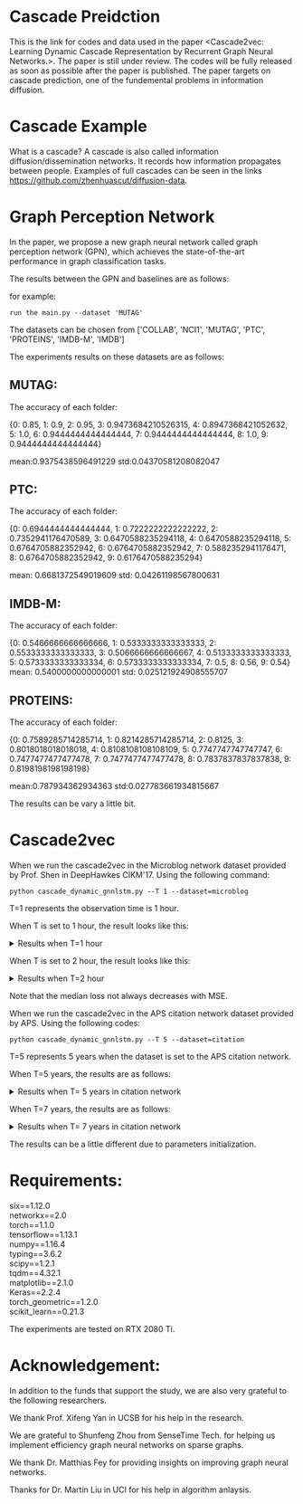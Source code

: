 # Cascade Preidction
This is the link for codes and data used in the paper <Cascade2vec: Learning Dynamic Cascade Representation by Recurrent Graph Neural Networks.>. The paper is still under review. The codes will be fully released as soon as possible after the paper is published. The paper targets on cascade prediction, one of the fundemental problems in information diffusion.



# Cascade Example
What is a cascade?
A cascade is also called information diffusion/dissemination networks. It records how information propagates between people. Examples of full cascades can be seen in the links https://github.com/zhenhuascut/diffusion-data.

# Graph Perception Network

In the paper, we propose a new graph neural network called graph perception network (GPN), which achieves the state-of-the-art performance in graph classification tasks. 

The results between the GPN and baselines are as follows:

for example:
```
run the main.py --dataset 'MUTAG'
```
The datasets can be chosen from ['COLLAB', 'NCI1', 'MUTAG', 'PTC', 'PROTEINS', 'IMDB-M', 'IMDB']

The experiments results on these datasets are as follows:
## MUTAG:
The accuracy of each folder:

{0: 0.85, 1: 0.9, 2: 0.95, 3: 0.9473684210526315, 4: 0.8947368421052632, 5: 1.0, 6: 0.9444444444444444, 7: 0.9444444444444444, 8: 1.0, 9: 0.9444444444444444}

mean:0.9375438596491229
std:0.04370581208082047

## PTC:

The accuracy of each folder:

{0: 0.6944444444444444, 1: 0.7222222222222222, 2: 0.7352941176470589, 3: 0.6470588235294118, 4: 0.6470588235294118, 5: 0.6764705882352942, 6: 0.6764705882352942, 7: 0.5882352941176471, 8: 0.6764705882352942, 9: 0.6176470588235294}

mean: 0.6681372549019609
std: 0.04261198567800631

## IMDB-M:

The accuracy of each folder:

{0: 0.5466666666666666, 1: 0.5333333333333333, 2: 0.5533333333333333, 3: 0.5066666666666667, 4: 0.5133333333333333, 5: 0.5733333333333334, 6: 0.5733333333333334, 7: 0.5, 8: 0.56, 9: 0.54}
mean: 0.5400000000000001
std: 0.025121924908555707

## PROTEINS:

The accuracy of each folder:

{0: 0.7589285714285714, 1: 0.8214285714285714, 2: 0.8125, 3: 0.8018018018018018, 4: 0.8108108108108109, 5: 0.7747747747747747, 6: 0.7477477477477478, 7: 0.7477477477477478, 8: 0.7837837837837838, 9: 0.8198198198198198}

mean:0.787934362934363
std:0.027783661934815667

The results can be vary a little bit.


# Cascade2vec
When we run the cascade2vec in the Microblog network dataset provided by Prof. Shen in DeepHawkes CIKM'17.
Using the following command: 
```
python cascade_dynamic_gnnlstm.py --T 1 --dataset=microblog
```
T=1 represents the observation time is 1 hour.

When T is set to 1 hour, the result looks like this:

<details>
<summary>Results when T=1 hour </summary>
<pre><code>

<div>0&nbsp;</div><div>average train loss 4.8758</div><div>median train loss 1.3386</div><div>r2score train 0.0107</div><div>average test loss 2.8691</div><div>median test loss 0.9733</div><div>r2score test 0.3917</div><div>1&nbsp;</div><div>average train loss 2.9229</div><div>median train loss 0.8689</div><div>r2score train 0.4069</div><div>average test loss 2.4599</div><div>median test loss 0.8198</div><div>r2score test 0.4784</div><div>2&nbsp;</div><div>average train loss 2.6231</div><div>median train loss 0.7962</div><div>r2score train 0.4678</div><div>average test loss 2.2960</div><div>median test loss 0.7010</div><div>r2score test 0.5045</div><div>3&nbsp;</div><div>average train loss 2.3933</div><div>median train loss 0.7215</div><div>r2score train 0.5080</div><div>average test loss 2.1476</div><div>median test loss 0.6715</div><div>r2score test 0.5282</div><div>4&nbsp;</div><div>average train loss 2.2379</div><div>median train loss 0.6713</div><div>r2score train 0.5322</div><div>average test loss 2.0935</div><div>median test loss 0.6796</div><div>r2score test 0.5402</div><div>5&nbsp;</div><div>average train loss 2.1241</div><div>median train loss 0.6101</div><div>r2score train 0.5545</div><div>average test loss 2.0858</div><div>median test loss 0.7025</div><div>r2score test 0.5418</div><div>6&nbsp;</div><div>average train loss 2.0639</div><div>median train loss 0.5935</div><div>r2score train 0.5642</div><div>average test loss 2.0528</div><div>median test loss 0.6494</div><div>r2score test 0.5491</div><div>7&nbsp;</div><div>average train loss 1.9872</div><div>median train loss 0.5380</div><div>r2score train 0.5774</div><div>average test loss 2.0514</div><div>median test loss 0.6606</div><div>r2score test 0.5328</div><div>8&nbsp;</div><div>average train loss 1.9295</div><div>median train loss 0.5655</div><div>r2score train 0.5899</div><div>average test loss 2.0459</div><div>median test loss 0.6322</div><div>r2score test 0.5508</div><div>9&nbsp;</div><div>average train loss 1.8665</div><div>median train loss 0.5614</div><div>r2score train 0.6016</div><div>average test loss 2.0905</div><div>median test loss 0.6440</div><div>r2score test 0.5407</div><div>10&nbsp;</div><div>average train loss 1.8226</div><div>median train loss 0.5436</div><div>r2score train 0.6109</div><div>average test loss 2.0527</div><div>median test loss 0.6685</div><div>r2score test 0.5490</div><div>11&nbsp;</div><div>average train loss 1.7725</div><div>median train loss 0.5369</div><div>r2score train 0.6202</div><div>average test loss 2.0919</div><div>median test loss 0.6718</div><div>r2score test 0.5404</div><div>12&nbsp;</div><div>average train loss 1.7443</div><div>median train loss 0.5170</div><div>r2score train 0.6238</div><div>average test loss 2.0549</div><div>median test loss 0.6213</div><div>r2score test 0.5485</div><div>13&nbsp;</div><div>average train loss 1.6918</div><div>median train loss 0.4971</div><div>r2score train 0.6338</div><div>average test loss 2.1149</div><div>median test loss 0.6520</div><div>r2score test 0.5353</div><div>14&nbsp;</div><div>average train loss 1.6498</div><div>median train loss 0.5133</div><div>r2score train 0.6502</div><div>average test loss 2.0606</div><div>median test loss 0.6487</div><div>r2score test 0.5472</div><div>15&nbsp;</div><div>average train loss 1.6119</div><div>median train loss 0.4789</div><div>r2score train 0.6571</div><div>average test loss 2.0513</div><div>median test loss 0.6791</div><div>r2score test 0.5493</div><div>16&nbsp;</div><div>average train loss 1.5770</div><div>median train loss 0.4720</div><div>r2score train 0.6645</div><div>average test loss 2.0377</div><div>median test loss 0.6126</div><div>r2score test 0.5438</div><div>17&nbsp;</div><div>average train loss 1.5369</div><div>median train loss 0.4179</div><div>r2score train 0.6730</div><div>average test loss 2.0484</div><div>median test loss 0.6330</div><div>r2score test 0.5235</div><div>18&nbsp;</div><div>average train loss 1.4985</div><div>median train loss 0.4149</div><div>r2score train 0.6790</div><div>average test loss 2.0545</div><div>median test loss 0.5850</div><div>r2score test 0.5568</div><div>19&nbsp;</div><div>average train loss 1.4762</div><div>median train loss 0.4145</div><div>r2score train 0.6768</div><div>average test loss 2.0448</div><div>median test loss 0.5788</div><div>r2score test 0.5667</div><div><br /></div><div>......</div><div><br /></div>

</code></pre>
</details>

When T is set to 2 hour, the result looks like this:

<details>
<summary>Results when T=2 hour </summary>
<pre><code>
<div>0</div><div>average train loss 4.6583</div><div>median train loss 1.2830</div><div>r2score train 0.1298</div><div>total test batch: 118.53125&nbsp;</div><div>average test loss 2.4496</div><div>median test loss 0.7771</div><div>r2score test 0.5228</div><div>1</div><div>average train loss 2.3603</div><div>median train loss 0.7230</div><div>r2score train 0.5381</div><div>total test batch: 118.53125&nbsp;</div><div>average test loss 2.3273</div><div>median test loss 0.7151</div><div>r2score test 0.5433</div><div>2</div><div>average train loss 2.2610</div><div>median train loss 0.6689</div><div>r2score train 0.5552</div><div>total test batch: 118.53125&nbsp;</div><div>average test loss 2.2859</div><div>median test loss 0.6834</div><div>r2score test 0.5527</div><div>3</div><div>average train loss 2.2054</div><div>median train loss 0.6440</div><div>r2score train 0.5661</div><div>total test batch: 118.53125&nbsp;</div><div>average test loss 2.2404</div><div>median test loss 0.6598</div><div>r2score test 0.5615</div><div>4</div><div>average train loss 2.1663</div><div>median train loss 0.6297</div><div>r2score train 0.5742</div><div>total test batch: 118.53125&nbsp;</div><div>average test loss 2.1774</div><div>median test loss 0.6207</div><div>r2score test 0.5699</div><div>5</div><div>average train loss 2.1317</div><div>median train loss 0.6138</div><div>r2score train 0.5814</div><div>total test batch: 118.53125&nbsp;</div><div>average test loss 2.1516</div><div>median test loss 0.6173</div><div>r2score test 0.5742</div><div>6</div><div>average train loss 2.1049</div><div>median train loss 0.6027</div><div>r2score train 0.5873</div><div>total test batch: 118.53125&nbsp;</div><div>average test loss 2.1302</div><div>median test loss 0.6084</div><div>r2score test 0.5822</div><div>7</div><div>average train loss 2.0848</div><div>median train loss 0.5953</div><div>r2score train 0.5918</div><div>total test batch: 118.53125&nbsp;</div><div>average test loss 2.1190</div><div>median test loss 0.6123</div><div>r2score test 0.5842</div><div>8</div><div>average train loss 2.0666</div><div>median train loss 0.5868</div><div>r2score train 0.5961</div><div>total test batch: 118.53125&nbsp;</div><div>average test loss 2.0947</div><div>median test loss 0.6060</div><div>r2score test 0.5886</div><div>9</div><div>average train loss 2.0496</div><div>median train loss 0.5814</div><div>r2score train 0.5992</div><div>total test batch: 118.53125&nbsp;</div><div>average test loss 2.1081</div><div>median test loss 0.6098</div><div>r2score test 0.5856</div><div>10</div><div>average train loss 2.0330</div><div>median train loss 0.5803</div><div>r2score train 0.6024</div><div>total test batch: 118.53125&nbsp;</div><div>average test loss 2.0889</div><div>median test loss 0.5950</div><div>r2score test 0.5897</div><div>11</div><div>average train loss 2.0180</div><div>median train loss 0.5717</div><div>r2score train 0.6056</div><div>total test batch: 118.53125&nbsp;</div><div>average test loss 2.0889</div><div>median test loss 0.5929</div><div>r2score test 0.5900</div><div>12</div><div>average train loss 2.0017</div><div>median train loss 0.5692</div><div>r2score train 0.6084</div><div>total test batch: 118.53125&nbsp;</div><div>average test loss 2.0705</div><div>median test loss 0.5922</div><div>r2score test 0.5934</div><div>13</div><div>average train loss 1.9868</div><div>median train loss 0.5647</div><div>r2score train 0.6118</div><div>total test batch: 118.53125&nbsp;</div><div>average test loss 2.0307</div><div>median test loss 0.5823</div><div>r2score test 0.6030</div><div>14</div><div>average train loss 1.9768</div><div>median train loss 0.5627</div><div>r2score train 0.6136</div><div>total test batch: 118.53125&nbsp;</div><div>average test loss 2.0464</div><div>median test loss 0.5795</div><div>r2score test 0.5997</div><div>15</div><div>average train loss 1.9590</div><div>median train loss 0.5601</div><div>r2score train 0.6173</div><div>total test batch: 118.53125&nbsp;</div><div>average test loss 2.0402</div><div>median test loss 0.5708</div><div>r2score test 0.5990</div><div>16</div><div>average train loss 1.9472</div><div>median train loss 0.5577</div><div>r2score train 0.6195</div><div>total test batch: 118.53125&nbsp;</div><div>average test loss 2.0195</div><div>median test loss 0.5724</div><div>r2score test 0.6044</div><div>17</div><div>average train loss 1.9349</div><div>median train loss 0.5517</div><div>r2score train 0.6215</div><div>total test batch: 118.53125&nbsp;</div><div>average test loss 2.0108</div><div>median test loss 0.5603</div><div>r2score test 0.6064</div><div>18</div><div>average train loss 1.9252</div><div>median train loss 0.5526</div><div>r2score train 0.6234</div><div>total test batch: 118.53125&nbsp;</div><div>average test loss 1.9995</div><div>median test loss 0.5625</div><div>r2score test 0.6080</div><div>19</div><div>average train loss 1.9112</div><div>median train loss 0.5489</div><div>r2score train 0.6260</div><div>total test batch: 118.53125&nbsp;</div><div>average test loss 2.0159</div><div>median test loss 0.5619</div><div>r2score test 0.6034</div><div>20</div><div>average train loss 1.8998</div><div>median train loss 0.5466</div><div>r2score train 0.6284</div><div>total test batch: 118.53125&nbsp;</div><div>average test loss 2.0060</div><div>median test loss 0.5544</div><div>r2score test 0.6067</div><div>21</div><div>average train loss 1.8871</div><div>median train loss 0.5437</div><div>r2score train 0.6304</div><div>total test batch: 118.53125&nbsp;</div><div>average test loss 1.9950</div><div>median test loss 0.5546</div><div>r2score test 0.6092</div><div><br /></div><div>......</div><div><br /></div>
</code></pre>
</details>

Note that the median loss not always decreases with MSE.


When we run the cascade2vec in the APS citation network dataset provided by APS.
Using the following codes:
```
python cascade_dynamic_gnnlstm.py --T 5 --dataset=citation
```
T=5 represents 5 years when the dataset is set to the APS citation network.

When T=5 years, the results are as follows:
<details>
<summary>Results when T= 5 years in citation network </summary>
<pre><code>

<div><br /></div><div>0</div><div>average train loss 3.5350</div><div>median train loss 1.3471</div><div>r2score train -0.3395</div><div>average test loss 2.0294</div><div>median train loss 0.8736</div><div>r2score train 0.1777</div><div>1</div><div>average train loss 1.7227</div><div>median train loss 0.7377</div><div>r2score train 0.3078</div><div>average test loss 1.5789</div><div>median train loss 0.6473</div><div>r2score train 0.3602</div><div>2</div><div>average train loss 1.5396</div><div>median train loss 0.6704</div><div>r2score train 0.3813</div><div>total test batch: 68.828125&nbsp;</div><div>average test loss 1.5200</div><div>median train loss 0.6141</div><div>r2score train 0.3841</div><div>3</div><div>average train loss 1.4918</div><div>median train loss 0.6564</div><div>r2score train 0.4005</div><div>average test loss 1.4904</div><div>median train loss 0.6092</div><div>r2score train 0.3961</div><div>4</div><div>average train loss 1.4689</div><div>median train loss 0.6438</div><div>r2score train 0.4097</div><div>average test loss 1.4547</div><div>median train loss 0.5974</div><div>r2score train 0.4106</div><div>5</div><div>average train loss 1.4546</div><div>median train loss 0.6385</div><div>r2score train 0.4155</div><div>average test loss 1.4243</div><div>median train loss 0.5967</div><div>r2score train 0.4229</div><div>6</div><div>average train loss 1.4423</div><div>median train loss 0.6347</div><div>r2score train 0.4206</div><div>average test loss 1.4201</div><div>median train loss 0.5901</div><div>r2score train 0.4245</div><div>7</div><div>average train loss 1.4341</div><div>median train loss 0.6307</div><div>r2score train 0.4239</div><div>average test loss 1.4172</div><div>median train loss 0.5828</div><div>r2score train 0.4257</div><div>8</div><div>average train loss 1.4272</div><div>median train loss 0.6316</div><div>r2score train 0.4267</div><div>average test loss 1.4133</div><div>median train loss 0.5747</div><div>r2score train 0.4273</div><div>9</div><div>average train loss 1.4209</div><div>median train loss 0.6276</div><div>r2score train 0.4292</div><div>average test loss 1.4146</div><div>median train loss 0.5860</div><div>r2score train 0.4268</div><div>10</div><div>average train loss 1.4167</div><div>median train loss 0.6275</div><div>r2score train 0.4309</div><div>average test loss 1.4159</div><div>median train loss 0.5868</div><div>r2score train 0.4263</div><div>11</div><div>average train loss 1.4119</div><div>median train loss 0.6222</div><div>r2score train 0.4327</div><div>average test loss 1.4122</div><div>median train loss 0.5864</div><div>r2score train 0.4278</div><div>12</div><div>average train loss 1.4071</div><div>median train loss 0.6208</div><div>r2score train 0.4346</div><div>average test loss 1.4090</div><div>median train loss 0.5817</div><div>r2score train 0.4291</div><div>13</div><div>average train loss 1.4034</div><div>median train loss 0.6190</div><div>r2score train 0.4361</div><div>average test loss 1.4095</div><div>median train loss 0.5786</div><div>r2score train 0.4289</div><div>14</div><div>average train loss 1.3990</div><div>median train loss 0.6196</div><div>r2score train 0.4378</div><div>average test loss 1.4117</div><div>median train loss 0.5842</div><div>r2score train 0.4280</div><div>15</div><div>average train loss 1.3954</div><div>median train loss 0.6152</div><div>r2score train 0.4393</div><div>average test loss 1.4109</div><div>median train loss 0.5866</div><div>r2score train 0.4283</div><div>16</div><div>average train loss 1.3917</div><div>median train loss 0.6151</div><div>r2score train 0.4408</div><div>average test loss 1.4100</div><div>median train loss 0.5840</div><div>r2score train 0.4287</div><div>17</div><div>average train loss 1.3880</div><div>median train loss 0.6140</div><div>r2score train 0.4422</div><div>average test loss 1.4090</div><div>median train loss 0.5930</div><div>r2score train 0.4291</div><div><br /></div>

</code></pre>
</details>

When T=7 years, the results are as follows:

<details>
<summary>Results when T= 7 years in citation network </summary>
<pre><code>

<p class="p1" style="font-variant-numeric: normal; font-variant-east-asian: normal; font-stretch: normal; line-height: normal; font-family: Courier; -webkit-text-stroke-color: rgb(0, 0, 0); margin: 0px;"><span class="s1" style="font-kerning: none;">0</span></p><p class="p1" style="font-variant-numeric: normal; font-variant-east-asian: normal; font-stretch: normal; line-height: normal; font-family: Courier; -webkit-text-stroke-color: rgb(0, 0, 0); margin: 0px;"><span class="s1" style="font-kerning: none;">average train loss 3.0474</span></p><p class="p1" style="font-variant-numeric: normal; font-variant-east-asian: normal; font-stretch: normal; line-height: normal; font-family: Courier; -webkit-text-stroke-color: rgb(0, 0, 0); margin: 0px;"><span class="s1" style="font-kerning: none;">median train loss 1.2860</span></p><p class="p1" style="font-variant-numeric: normal; font-variant-east-asian: normal; font-stretch: normal; line-height: normal; font-family: Courier; -webkit-text-stroke-color: rgb(0, 0, 0); margin: 0px;"><span class="s1" style="font-kerning: none;">r2score train -0.1125</span></p><p class="p1" style="font-variant-numeric: normal; font-variant-east-asian: normal; font-stretch: normal; line-height: normal; font-family: Courier; -webkit-text-stroke-color: rgb(0, 0, 0); margin: 0px;"><span style="-webkit-text-stroke-width: initial;">average test loss 1.9036</span></p><p class="p1" style="font-variant-numeric: normal; font-variant-east-asian: normal; font-stretch: normal; line-height: normal; font-family: Courier; -webkit-text-stroke-color: rgb(0, 0, 0); margin: 0px;"><span class="s1" style="font-kerning: none;">median train loss 0.9087</span></p><p class="p1" style="font-variant-numeric: normal; font-variant-east-asian: normal; font-stretch: normal; line-height: normal; font-family: Courier; -webkit-text-stroke-color: rgb(0, 0, 0); margin: 0px;"><span class="s1" style="font-kerning: none;">r2score train 0.3027</span></p><p class="p1" style="font-variant-numeric: normal; font-variant-east-asian: normal; font-stretch: normal; line-height: normal; font-family: Courier; -webkit-text-stroke-color: rgb(0, 0, 0); margin: 0px;"><span class="s1" style="font-kerning: none;">1</span></p><p class="p1" style="font-variant-numeric: normal; font-variant-east-asian: normal; font-stretch: normal; line-height: normal; font-family: Courier; -webkit-text-stroke-color: rgb(0, 0, 0); margin: 0px;"><span class="s1" style="font-kerning: none;">average train loss 1.5922</span></p><p class="p1" style="font-variant-numeric: normal; font-variant-east-asian: normal; font-stretch: normal; line-height: normal; font-family: Courier; -webkit-text-stroke-color: rgb(0, 0, 0); margin: 0px;"><span class="s1" style="font-kerning: none;">median train loss 0.7147</span></p><p class="p1" style="font-variant-numeric: normal; font-variant-east-asian: normal; font-stretch: normal; line-height: normal; font-family: Courier; -webkit-text-stroke-color: rgb(0, 0, 0); margin: 0px;"><span class="s1" style="font-kerning: none;">r2score train 0.4187</span></p><p class="p1" style="font-variant-numeric: normal; font-variant-east-asian: normal; font-stretch: normal; line-height: normal; font-family: Courier; -webkit-text-stroke-color: rgb(0, 0, 0); margin: 0px;"><span style="-webkit-text-stroke-width: initial;">average test loss 1.3999</span></p><p class="p1" style="font-variant-numeric: normal; font-variant-east-asian: normal; font-stretch: normal; line-height: normal; font-family: Courier; -webkit-text-stroke-color: rgb(0, 0, 0); margin: 0px;"><span class="s1" style="font-kerning: none;">median train loss 0.6246</span></p><p class="p1" style="font-variant-numeric: normal; font-variant-east-asian: normal; font-stretch: normal; line-height: normal; font-family: Courier; -webkit-text-stroke-color: rgb(0, 0, 0); margin: 0px;"><span class="s1" style="font-kerning: none;">r2score train 0.4872</span></p><p class="p1" style="font-variant-numeric: normal; font-variant-east-asian: normal; font-stretch: normal; line-height: normal; font-family: Courier; -webkit-text-stroke-color: rgb(0, 0, 0); margin: 0px;"><span style="-webkit-text-stroke-width: initial;">2</span></p><p class="p1" style="font-variant-numeric: normal; font-variant-east-asian: normal; font-stretch: normal; line-height: normal; font-family: Courier; -webkit-text-stroke-color: rgb(0, 0, 0); margin: 0px;"><span class="s1" style="font-kerning: none;">average train loss 1.4265</span></p><p class="p1" style="font-variant-numeric: normal; font-variant-east-asian: normal; font-stretch: normal; line-height: normal; font-family: Courier; -webkit-text-stroke-color: rgb(0, 0, 0); margin: 0px;"><span class="s1" style="font-kerning: none;">median train loss 0.6547</span></p><p class="p1" style="font-variant-numeric: normal; font-variant-east-asian: normal; font-stretch: normal; line-height: normal; font-family: Courier; -webkit-text-stroke-color: rgb(0, 0, 0); margin: 0px;"><span class="s1" style="font-kerning: none;">r2score train 0.4792</span></p><p class="p1" style="font-variant-numeric: normal; font-variant-east-asian: normal; font-stretch: normal; line-height: normal; font-family: Courier; -webkit-text-stroke-color: rgb(0, 0, 0); margin: 0px;"><span style="-webkit-text-stroke-width: initial;">average test loss 1.3661</span></p><p class="p1" style="font-variant-numeric: normal; font-variant-east-asian: normal; font-stretch: normal; line-height: normal; font-family: Courier; -webkit-text-stroke-color: rgb(0, 0, 0); margin: 0px;"><span class="s1" style="font-kerning: none;">median train loss 0.5977</span></p><p class="p1" style="font-variant-numeric: normal; font-variant-east-asian: normal; font-stretch: normal; line-height: normal; font-family: Courier; -webkit-text-stroke-color: rgb(0, 0, 0); margin: 0px;"><span class="s1" style="font-kerning: none;">r2score train 0.4996</span></p><p class="p1" style="font-variant-numeric: normal; font-variant-east-asian: normal; font-stretch: normal; line-height: normal; font-family: Courier; -webkit-text-stroke-color: rgb(0, 0, 0); margin: 0px;"><span style="-webkit-text-stroke-width: initial;">3</span></p><p class="p1" style="font-variant-numeric: normal; font-variant-east-asian: normal; font-stretch: normal; line-height: normal; font-family: Courier; -webkit-text-stroke-color: rgb(0, 0, 0); margin: 0px;"><span class="s1" style="font-kerning: none;">average train loss 1.3900</span></p><p class="p1" style="font-variant-numeric: normal; font-variant-east-asian: normal; font-stretch: normal; line-height: normal; font-family: Courier; -webkit-text-stroke-color: rgb(0, 0, 0); margin: 0px;"><span class="s1" style="font-kerning: none;">median train loss 0.6438</span></p><p class="p1" style="font-variant-numeric: normal; font-variant-east-asian: normal; font-stretch: normal; line-height: normal; font-family: Courier; -webkit-text-stroke-color: rgb(0, 0, 0); margin: 0px;"><span class="s1" style="font-kerning: none;">r2score train 0.4925</span></p><p class="p1" style="font-variant-numeric: normal; font-variant-east-asian: normal; font-stretch: normal; line-height: normal; font-family: Courier; -webkit-text-stroke-color: rgb(0, 0, 0); margin: 0px;"><span style="-webkit-text-stroke-width: initial;">average test loss 1.3553</span></p><p class="p1" style="font-variant-numeric: normal; font-variant-east-asian: normal; font-stretch: normal; line-height: normal; font-family: Courier; -webkit-text-stroke-color: rgb(0, 0, 0); margin: 0px;"><span class="s1" style="font-kerning: none;">median train loss 0.5938</span></p><p class="p1" style="font-variant-numeric: normal; font-variant-east-asian: normal; font-stretch: normal; line-height: normal; font-family: Courier; -webkit-text-stroke-color: rgb(0, 0, 0); margin: 0px;"><span class="s1" style="font-kerning: none;">r2score train 0.5035</span></p><p class="p1" style="font-variant-numeric: normal; font-variant-east-asian: normal; font-stretch: normal; line-height: normal; font-family: Courier; -webkit-text-stroke-color: rgb(0, 0, 0); margin: 0px;"><span style="-webkit-text-stroke-width: initial;">4</span></p><p class="p1" style="font-variant-numeric: normal; font-variant-east-asian: normal; font-stretch: normal; line-height: normal; font-family: Courier; -webkit-text-stroke-color: rgb(0, 0, 0); margin: 0px;"><span class="s1" style="font-kerning: none;">average train loss 1.3723</span></p><p class="p1" style="font-variant-numeric: normal; font-variant-east-asian: normal; font-stretch: normal; line-height: normal; font-family: Courier; -webkit-text-stroke-color: rgb(0, 0, 0); margin: 0px;"><span class="s1" style="font-kerning: none;">median train loss 0.6313</span></p><p class="p1" style="font-variant-numeric: normal; font-variant-east-asian: normal; font-stretch: normal; line-height: normal; font-family: Courier; -webkit-text-stroke-color: rgb(0, 0, 0); margin: 0px;"><span class="s1" style="font-kerning: none;">r2score train 0.4989</span></p><p class="p1" style="font-variant-numeric: normal; font-variant-east-asian: normal; font-stretch: normal; line-height: normal; font-family: Courier; -webkit-text-stroke-color: rgb(0, 0, 0); margin: 0px;"><span style="-webkit-text-stroke-width: initial;">average test loss 1.3604</span></p><p class="p1" style="font-variant-numeric: normal; font-variant-east-asian: normal; font-stretch: normal; line-height: normal; font-family: Courier; -webkit-text-stroke-color: rgb(0, 0, 0); margin: 0px;"><span class="s1" style="font-kerning: none;">median train loss 0.5840</span></p><p class="p1" style="font-variant-numeric: normal; font-variant-east-asian: normal; font-stretch: normal; line-height: normal; font-family: Courier; -webkit-text-stroke-color: rgb(0, 0, 0); margin: 0px;"><span class="s1" style="font-kerning: none;">r2score train 0.5016</span></p><p class="p1" style="font-variant-numeric: normal; font-variant-east-asian: normal; font-stretch: normal; line-height: normal; font-family: Courier; -webkit-text-stroke-color: rgb(0, 0, 0); margin: 0px;"><span style="-webkit-text-stroke-width: initial;">5</span></p><p class="p1" style="font-variant-numeric: normal; font-variant-east-asian: normal; font-stretch: normal; line-height: normal; font-family: Courier; -webkit-text-stroke-color: rgb(0, 0, 0); margin: 0px;"><span class="s1" style="font-kerning: none;">average train loss 1.3591</span></p><p class="p1" style="font-variant-numeric: normal; font-variant-east-asian: normal; font-stretch: normal; line-height: normal; font-family: Courier; -webkit-text-stroke-color: rgb(0, 0, 0); margin: 0px;"><span class="s1" style="font-kerning: none;">median train loss 0.6203</span></p><p class="p1" style="font-variant-numeric: normal; font-variant-east-asian: normal; font-stretch: normal; line-height: normal; font-family: Courier; -webkit-text-stroke-color: rgb(0, 0, 0); margin: 0px;"><span class="s1" style="font-kerning: none;">r2score train 0.5037</span></p><p class="p1" style="font-variant-numeric: normal; font-variant-east-asian: normal; font-stretch: normal; line-height: normal; font-family: Courier; -webkit-text-stroke-color: rgb(0, 0, 0); margin: 0px;"><span style="-webkit-text-stroke-width: initial;">average test loss 1.3478</span></p><p class="p1" style="font-variant-numeric: normal; font-variant-east-asian: normal; font-stretch: normal; line-height: normal; font-family: Courier; -webkit-text-stroke-color: rgb(0, 0, 0); margin: 0px;"><span class="s1" style="font-kerning: none;">median train loss 0.5681</span></p><p class="p1" style="font-variant-numeric: normal; font-variant-east-asian: normal; font-stretch: normal; line-height: normal; font-family: Courier; -webkit-text-stroke-color: rgb(0, 0, 0); margin: 0px;"><span class="s1" style="font-kerning: none;">r2score train 0.5063</span></p><p class="p1" style="font-variant-numeric: normal; font-variant-east-asian: normal; font-stretch: normal; line-height: normal; font-family: Courier; -webkit-text-stroke-color: rgb(0, 0, 0); margin: 0px;"><span style="-webkit-text-stroke-width: initial;">6</span></p><p class="p1" style="font-variant-numeric: normal; font-variant-east-asian: normal; font-stretch: normal; line-height: normal; font-family: Courier; -webkit-text-stroke-color: rgb(0, 0, 0); margin: 0px;"><span class="s1" style="font-kerning: none;">average train loss 1.3465</span></p><p class="p1" style="font-variant-numeric: normal; font-variant-east-asian: normal; font-stretch: normal; line-height: normal; font-family: Courier; -webkit-text-stroke-color: rgb(0, 0, 0); margin: 0px;"><span class="s1" style="font-kerning: none;">median train loss 0.6169</span></p><p class="p1" style="font-variant-numeric: normal; font-variant-east-asian: normal; font-stretch: normal; line-height: normal; font-family: Courier; -webkit-text-stroke-color: rgb(0, 0, 0); margin: 0px;"><span class="s1" style="font-kerning: none;">r2score train 0.5083</span></p><p class="p1" style="font-variant-numeric: normal; font-variant-east-asian: normal; font-stretch: normal; line-height: normal; font-family: Courier; -webkit-text-stroke-color: rgb(0, 0, 0); margin: 0px;"><span style="-webkit-text-stroke-width: initial;">average test loss 1.3488</span></p><p class="p1" style="font-variant-numeric: normal; font-variant-east-asian: normal; font-stretch: normal; line-height: normal; font-family: Courier; -webkit-text-stroke-color: rgb(0, 0, 0); margin: 0px;"><span class="s1" style="font-kerning: none;">median train loss 0.5688</span></p><p class="p1" style="font-variant-numeric: normal; font-variant-east-asian: normal; font-stretch: normal; line-height: normal; font-family: Courier; -webkit-text-stroke-color: rgb(0, 0, 0); margin: 0px;"><span class="s1" style="font-kerning: none;">r2score train 0.5059</span></p><p class="p1" style="font-variant-numeric: normal; font-variant-east-asian: normal; font-stretch: normal; line-height: normal; font-family: Courier; -webkit-text-stroke-color: rgb(0, 0, 0); margin: 0px;"><span style="-webkit-text-stroke-width: initial;">7</span></p><p class="p1" style="font-variant-numeric: normal; font-variant-east-asian: normal; font-stretch: normal; line-height: normal; font-family: Courier; -webkit-text-stroke-color: rgb(0, 0, 0); margin: 0px;"><span class="s1" style="font-kerning: none;">average train loss 1.3344</span></p><p class="p1" style="font-variant-numeric: normal; font-variant-east-asian: normal; font-stretch: normal; line-height: normal; font-family: Courier; -webkit-text-stroke-color: rgb(0, 0, 0); margin: 0px;"><span class="s1" style="font-kerning: none;">median train loss 0.6067</span></p><p class="p1" style="font-variant-numeric: normal; font-variant-east-asian: normal; font-stretch: normal; line-height: normal; font-family: Courier; -webkit-text-stroke-color: rgb(0, 0, 0); margin: 0px;"><span class="s1" style="font-kerning: none;">r2score train 0.5126</span></p><p class="p1" style="font-variant-numeric: normal; font-variant-east-asian: normal; font-stretch: normal; line-height: normal; font-family: Courier; -webkit-text-stroke-color: rgb(0, 0, 0); margin: 0px;"><span style="-webkit-text-stroke-width: initial;">average test loss 1.3600</span></p><p class="p1" style="font-variant-numeric: normal; font-variant-east-asian: normal; font-stretch: normal; line-height: normal; font-family: Courier; -webkit-text-stroke-color: rgb(0, 0, 0); margin: 0px;"><span class="s1" style="font-kerning: none;">median train loss 0.5842</span></p><p class="p1" style="font-variant-numeric: normal; font-variant-east-asian: normal; font-stretch: normal; line-height: normal; font-family: Courier; -webkit-text-stroke-color: rgb(0, 0, 0); margin: 0px;"><span class="s1" style="font-kerning: none;">r2score train 0.5018</span></p><p class="p1" style="font-variant-numeric: normal; font-variant-east-asian: normal; font-stretch: normal; line-height: normal; font-family: Courier; -webkit-text-stroke-color: rgb(0, 0, 0); margin: 0px;"><span style="-webkit-text-stroke-width: initial;">8</span></p><p class="p1" style="font-variant-numeric: normal; font-variant-east-asian: normal; font-stretch: normal; line-height: normal; font-family: Courier; -webkit-text-stroke-color: rgb(0, 0, 0); margin: 0px;"><span class="s1" style="font-kerning: none;">average train loss 1.3363</span></p><p class="p1" style="font-variant-numeric: normal; font-variant-east-asian: normal; font-stretch: normal; line-height: normal; font-family: Courier; -webkit-text-stroke-color: rgb(0, 0, 0); margin: 0px;"><span class="s1" style="font-kerning: none;">median train loss 0.6038</span></p><p class="p1" style="font-variant-numeric: normal; font-variant-east-asian: normal; font-stretch: normal; line-height: normal; font-family: Courier; -webkit-text-stroke-color: rgb(0, 0, 0); margin: 0px;"><span class="s1" style="font-kerning: none;">r2score train 0.5119</span></p><p class="p1" style="font-variant-numeric: normal; font-variant-east-asian: normal; font-stretch: normal; line-height: normal; font-family: Courier; -webkit-text-stroke-color: rgb(0, 0, 0); margin: 0px;"><span style="-webkit-text-stroke-width: initial;">average test loss 1.3407</span></p><p class="p1" style="font-variant-numeric: normal; font-variant-east-asian: normal; font-stretch: normal; line-height: normal; font-family: Courier; -webkit-text-stroke-color: rgb(0, 0, 0); margin: 0px;"><span class="s1" style="font-kerning: none;">median train loss 0.5629</span></p><p class="p1" style="font-variant-numeric: normal; font-variant-east-asian: normal; font-stretch: normal; line-height: normal; font-family: Courier; -webkit-text-stroke-color: rgb(0, 0, 0); margin: 0px;"><span class="s1" style="font-kerning: none;">r2score train 0.5089</span></p><p class="p1" style="font-variant-numeric: normal; font-variant-east-asian: normal; font-stretch: normal; line-height: normal; font-family: Courier; -webkit-text-stroke-color: rgb(0, 0, 0); margin: 0px;"><span style="-webkit-text-stroke-width: initial;">9</span></p><p class="p1" style="font-variant-numeric: normal; font-variant-east-asian: normal; font-stretch: normal; line-height: normal; font-family: Courier; -webkit-text-stroke-color: rgb(0, 0, 0); margin: 0px;"><span class="s1" style="font-kerning: none;">average train loss 1.3221</span></p><p class="p1" style="font-variant-numeric: normal; font-variant-east-asian: normal; font-stretch: normal; line-height: normal; font-family: Courier; -webkit-text-stroke-color: rgb(0, 0, 0); margin: 0px;"><span class="s1" style="font-kerning: none;">median train loss 0.5985</span></p><p class="p1" style="font-variant-numeric: normal; font-variant-east-asian: normal; font-stretch: normal; line-height: normal; font-family: Courier; -webkit-text-stroke-color: rgb(0, 0, 0); margin: 0px;"><span class="s1" style="font-kerning: none;">r2score train 0.5171</span></p><p class="p1" style="font-variant-numeric: normal; font-variant-east-asian: normal; font-stretch: normal; line-height: normal; font-family: Courier; -webkit-text-stroke-color: rgb(0, 0, 0); margin: 0px;"><span style="-webkit-text-stroke-width: initial;">average test loss 1.3361</span></p><p class="p1" style="font-variant-numeric: normal; font-variant-east-asian: normal; font-stretch: normal; line-height: normal; font-family: Courier; -webkit-text-stroke-color: rgb(0, 0, 0); margin: 0px;"><span class="s1" style="font-kerning: none;">median train loss 0.5667</span></p><p class="p1" style="font-variant-numeric: normal; font-variant-east-asian: normal; font-stretch: normal; line-height: normal; font-family: Courier; -webkit-text-stroke-color: rgb(0, 0, 0); margin: 0px;"><span class="s1" style="font-kerning: none;">r2score train 0.5106</span></p><p class="p1" style="font-variant-numeric: normal; font-variant-east-asian: normal; font-stretch: normal; line-height: normal; font-family: Courier; -webkit-text-stroke-color: rgb(0, 0, 0); margin: 0px;"><span style="-webkit-text-stroke-width: initial;">10</span></p><p class="p1" style="font-variant-numeric: normal; font-variant-east-asian: normal; font-stretch: normal; line-height: normal; font-family: Courier; -webkit-text-stroke-color: rgb(0, 0, 0); margin: 0px;"><span class="s1" style="font-kerning: none;">average train loss 1.3168</span></p><p class="p1" style="font-variant-numeric: normal; font-variant-east-asian: normal; font-stretch: normal; line-height: normal; font-family: Courier; -webkit-text-stroke-color: rgb(0, 0, 0); margin: 0px;"><span class="s1" style="font-kerning: none;">median train loss 0.5943</span></p><p class="p1" style="font-variant-numeric: normal; font-variant-east-asian: normal; font-stretch: normal; line-height: normal; font-family: Courier; -webkit-text-stroke-color: rgb(0, 0, 0); margin: 0px;"><span class="s1" style="font-kerning: none;">r2score train 0.5189</span></p><p class="p1" style="font-variant-numeric: normal; font-variant-east-asian: normal; font-stretch: normal; line-height: normal; font-family: Courier; -webkit-text-stroke-color: rgb(0, 0, 0); margin: 0px;"><span style="-webkit-text-stroke-width: initial;">average test loss 1.3256</span></p><p class="p1" style="font-variant-numeric: normal; font-variant-east-asian: normal; font-stretch: normal; line-height: normal; font-family: Courier; -webkit-text-stroke-color: rgb(0, 0, 0); margin: 0px;"><span class="s1" style="font-kerning: none;">median train loss 0.5674</span></p><p class="p1" style="font-variant-numeric: normal; font-variant-east-asian: normal; font-stretch: normal; line-height: normal; font-family: Courier; -webkit-text-stroke-color: rgb(0, 0, 0); margin: 0px;"><span class="s1" style="font-kerning: none;">r2score train 0.5144</span></p><p class="p1" style="font-variant-numeric: normal; font-variant-east-asian: normal; font-stretch: normal; line-height: normal; font-family: Courier; -webkit-text-stroke-color: rgb(0, 0, 0); margin: 0px;"><span style="-webkit-text-stroke-width: initial;">11</span></p><p class="p1" style="font-variant-numeric: normal; font-variant-east-asian: normal; font-stretch: normal; line-height: normal; font-family: Courier; -webkit-text-stroke-color: rgb(0, 0, 0); margin: 0px;"><span class="s1" style="font-kerning: none;">average train loss 1.3113</span></p><p class="p1" style="font-variant-numeric: normal; font-variant-east-asian: normal; font-stretch: normal; line-height: normal; font-family: Courier; -webkit-text-stroke-color: rgb(0, 0, 0); margin: 0px;"><span class="s1" style="font-kerning: none;">median train loss 0.5892</span></p><p class="p1" style="font-variant-numeric: normal; font-variant-east-asian: normal; font-stretch: normal; line-height: normal; font-family: Courier; -webkit-text-stroke-color: rgb(0, 0, 0); margin: 0px;"><span class="s1" style="font-kerning: none;">r2score train 0.5209</span></p><p class="p1" style="font-variant-numeric: normal; font-variant-east-asian: normal; font-stretch: normal; line-height: normal; font-family: Courier; -webkit-text-stroke-color: rgb(0, 0, 0); margin: 0px;"><span style="-webkit-text-stroke-width: initial;">average test loss 1.3251</span></p><p class="p1" style="font-variant-numeric: normal; font-variant-east-asian: normal; font-stretch: normal; line-height: normal; font-family: Courier; -webkit-text-stroke-color: rgb(0, 0, 0); margin: 0px;"><span class="s1" style="font-kerning: none;">median train loss 0.5629</span></p><p class="p1" style="font-variant-numeric: normal; font-variant-east-asian: normal; font-stretch: normal; line-height: normal; font-family: Courier; -webkit-text-stroke-color: rgb(0, 0, 0); margin: 0px;"><span class="s1" style="font-kerning: none;">r2score train 0.5146</span></p><p class="p1" style="font-variant-numeric: normal; font-variant-east-asian: normal; font-stretch: normal; line-height: normal; font-family: Courier; -webkit-text-stroke-color: rgb(0, 0, 0); margin: 0px;"><span style="-webkit-text-stroke-width: initial;">12</span></p><p class="p1" style="font-variant-numeric: normal; font-variant-east-asian: normal; font-stretch: normal; line-height: normal; font-family: Courier; -webkit-text-stroke-color: rgb(0, 0, 0); margin: 0px;"><span class="s1" style="font-kerning: none;">average train loss 1.3071</span></p><p class="p1" style="font-variant-numeric: normal; font-variant-east-asian: normal; font-stretch: normal; line-height: normal; font-family: Courier; -webkit-text-stroke-color: rgb(0, 0, 0); margin: 0px;"><span class="s1" style="font-kerning: none;">median train loss 0.5869</span></p><p class="p1" style="font-variant-numeric: normal; font-variant-east-asian: normal; font-stretch: normal; line-height: normal; font-family: Courier; -webkit-text-stroke-color: rgb(0, 0, 0); margin: 0px;"><span class="s1" style="font-kerning: none;">r2score train 0.5224</span></p><p class="p1" style="font-variant-numeric: normal; font-variant-east-asian: normal; font-stretch: normal; line-height: normal; font-family: Courier; -webkit-text-stroke-color: rgb(0, 0, 0); margin: 0px;"><span style="-webkit-text-stroke-width: initial;">average test loss 1.3239</span></p><p class="p1" style="font-variant-numeric: normal; font-variant-east-asian: normal; font-stretch: normal; line-height: normal; font-family: Courier; -webkit-text-stroke-color: rgb(0, 0, 0); margin: 0px;"><span class="s1" style="font-kerning: none;">median train loss 0.5575</span></p><p class="p1" style="font-variant-numeric: normal; font-variant-east-asian: normal; font-stretch: normal; line-height: normal; font-family: Courier; -webkit-text-stroke-color: rgb(0, 0, 0); margin: 0px;"><span class="s1" style="font-kerning: none;">r2score train 0.5150</span></p><p class="p1" style="font-variant-numeric: normal; font-variant-east-asian: normal; font-stretch: normal; line-height: normal; font-family: Courier; -webkit-text-stroke-color: rgb(0, 0, 0); margin: 0px;"><span style="-webkit-text-stroke-width: initial;">13</span></p><p class="p1" style="font-variant-numeric: normal; font-variant-east-asian: normal; font-stretch: normal; line-height: normal; font-family: Courier; -webkit-text-stroke-color: rgb(0, 0, 0); margin: 0px;"><span class="s1" style="font-kerning: none;">average train loss 1.3015</span></p><p class="p1" style="font-variant-numeric: normal; font-variant-east-asian: normal; font-stretch: normal; line-height: normal; font-family: Courier; -webkit-text-stroke-color: rgb(0, 0, 0); margin: 0px;"><span class="s1" style="font-kerning: none;">median train loss 0.5843</span></p><p class="p1" style="font-variant-numeric: normal; font-variant-east-asian: normal; font-stretch: normal; line-height: normal; font-family: Courier; -webkit-text-stroke-color: rgb(0, 0, 0); margin: 0px;"><span class="s1" style="font-kerning: none;">r2score train 0.5246</span></p><p class="p1" style="font-variant-numeric: normal; font-variant-east-asian: normal; font-stretch: normal; line-height: normal; font-family: Courier; -webkit-text-stroke-color: rgb(0, 0, 0); margin: 0px;"><span style="-webkit-text-stroke-width: initial;">average test loss 1.3113</span></p><p class="p1" style="font-variant-numeric: normal; font-variant-east-asian: normal; font-stretch: normal; line-height: normal; font-family: Courier; -webkit-text-stroke-color: rgb(0, 0, 0); margin: 0px;"><span class="s1" style="font-kerning: none;">median train loss 0.5570</span></p><p class="p1" style="font-variant-numeric: normal; font-variant-east-asian: normal; font-stretch: normal; line-height: normal; font-family: Courier; -webkit-text-stroke-color: rgb(0, 0, 0); margin: 0px;"><span class="s1" style="font-kerning: none;">r2score train 0.5197</span></p><p class="p1" style="font-variant-numeric: normal; font-variant-east-asian: normal; font-stretch: normal; line-height: normal; font-family: Courier; -webkit-text-stroke-color: rgb(0, 0, 0); margin: 0px;"><span style="-webkit-text-stroke-width: initial;">14</span></p><p class="p1" style="font-variant-numeric: normal; font-variant-east-asian: normal; font-stretch: normal; line-height: normal; font-family: Courier; -webkit-text-stroke-color: rgb(0, 0, 0); margin: 0px;"><span class="s1" style="font-kerning: none;">average train loss 1.2983</span></p><p class="p1" style="font-variant-numeric: normal; font-variant-east-asian: normal; font-stretch: normal; line-height: normal; font-family: Courier; -webkit-text-stroke-color: rgb(0, 0, 0); margin: 0px;"><span class="s1" style="font-kerning: none;">median train loss 0.5831</span></p><p class="p1" style="font-variant-numeric: normal; font-variant-east-asian: normal; font-stretch: normal; line-height: normal; font-family: Courier; -webkit-text-stroke-color: rgb(0, 0, 0); margin: 0px;"><span class="s1" style="font-kerning: none;">r2score train 0.5256</span></p><p class="p1" style="font-variant-numeric: normal; font-variant-east-asian: normal; font-stretch: normal; line-height: normal; font-family: Courier; -webkit-text-stroke-color: rgb(0, 0, 0); margin: 0px;"><span style="-webkit-text-stroke-width: initial;">average test loss 1.3154</span></p><p class="p1" style="font-variant-numeric: normal; font-variant-east-asian: normal; font-stretch: normal; line-height: normal; font-family: Courier; -webkit-text-stroke-color: rgb(0, 0, 0); margin: 0px;"><span class="s1" style="font-kerning: none;">median train loss 0.5586</span></p><p class="p1" style="font-variant-numeric: normal; font-variant-east-asian: normal; font-stretch: normal; line-height: normal; font-family: Courier; -webkit-text-stroke-color: rgb(0, 0, 0); margin: 0px;"><span class="s1" style="font-kerning: none;">r2score train 0.5182</span></p><p class="p1" style="font-variant-numeric: normal; font-variant-east-asian: normal; font-stretch: normal; line-height: normal; font-family: Courier; -webkit-text-stroke-color: rgb(0, 0, 0); margin: 0px;"><span style="-webkit-text-stroke-width: initial;">15</span></p><p class="p1" style="font-variant-numeric: normal; font-variant-east-asian: normal; font-stretch: normal; line-height: normal; font-family: Courier; -webkit-text-stroke-color: rgb(0, 0, 0); margin: 0px;"><span class="s1" style="font-kerning: none;">average train loss 1.2934</span></p><p class="p1" style="font-variant-numeric: normal; font-variant-east-asian: normal; font-stretch: normal; line-height: normal; font-family: Courier; -webkit-text-stroke-color: rgb(0, 0, 0); margin: 0px;"><span class="s1" style="font-kerning: none;">median train loss 0.5806</span></p><p class="p1" style="font-variant-numeric: normal; font-variant-east-asian: normal; font-stretch: normal; line-height: normal; font-family: Courier; -webkit-text-stroke-color: rgb(0, 0, 0); margin: 0px;"><span class="s1" style="font-kerning: none;">r2score train 0.5275</span></p><p class="p1" style="font-variant-numeric: normal; font-variant-east-asian: normal; font-stretch: normal; line-height: normal; font-family: Courier; -webkit-text-stroke-color: rgb(0, 0, 0); margin: 0px;"><span style="-webkit-text-stroke-width: initial;">average test loss 1.3152</span></p><p class="p1" style="font-variant-numeric: normal; font-variant-east-asian: normal; font-stretch: normal; line-height: normal; font-family: Courier; -webkit-text-stroke-color: rgb(0, 0, 0); margin: 0px;"><span class="s1" style="font-kerning: none;">median train loss 0.5600</span></p><p class="p1" style="font-variant-numeric: normal; font-variant-east-asian: normal; font-stretch: normal; line-height: normal; font-family: Courier; -webkit-text-stroke-color: rgb(0, 0, 0); margin: 0px;"><span class="s1" style="font-kerning: none;">r2score train 0.5182</span></p><p class="p1" style="font-variant-numeric: normal; font-variant-east-asian: normal; font-stretch: normal; line-height: normal; font-family: Courier; -webkit-text-stroke-color: rgb(0, 0, 0); margin: 0px;"><span style="-webkit-text-stroke-width: initial;">16</span></p><p class="p1" style="font-variant-numeric: normal; font-variant-east-asian: normal; font-stretch: normal; line-height: normal; font-family: Courier; -webkit-text-stroke-color: rgb(0, 0, 0); margin: 0px;"><span class="s1" style="font-kerning: none;">average train loss 1.2917</span></p><p class="p1" style="font-variant-numeric: normal; font-variant-east-asian: normal; font-stretch: normal; line-height: normal; font-family: Courier; -webkit-text-stroke-color: rgb(0, 0, 0); margin: 0px;"><span class="s1" style="font-kerning: none;">median train loss 0.5789</span></p><p class="p1" style="font-variant-numeric: normal; font-variant-east-asian: normal; font-stretch: normal; line-height: normal; font-family: Courier; -webkit-text-stroke-color: rgb(0, 0, 0); margin: 0px;"><span class="s1" style="font-kerning: none;">r2score train 0.5280</span></p><p class="p1" style="font-variant-numeric: normal; font-variant-east-asian: normal; font-stretch: normal; line-height: normal; font-family: Courier; -webkit-text-stroke-color: rgb(0, 0, 0); margin: 0px;"><span style="-webkit-text-stroke-width: initial;">average test loss 1.3128</span></p><p class="p1" style="font-variant-numeric: normal; font-variant-east-asian: normal; font-stretch: normal; line-height: normal; font-family: Courier; -webkit-text-stroke-color: rgb(0, 0, 0); margin: 0px;"><span class="s1" style="font-kerning: none;">median train loss 0.5578</span></p><p class="p1" style="font-variant-numeric: normal; font-variant-east-asian: normal; font-stretch: normal; line-height: normal; font-family: Courier; -webkit-text-stroke-color: rgb(0, 0, 0); margin: 0px;"><span class="s1" style="font-kerning: none;">r2score train 0.5191</span></p><p class="p1" style="font-variant-numeric: normal; font-variant-east-asian: normal; font-stretch: normal; line-height: normal; font-family: Courier; -webkit-text-stroke-color: rgb(0, 0, 0); margin: 0px;"><span style="-webkit-text-stroke-width: initial;">17</span></p><p class="p1" style="font-variant-numeric: normal; font-variant-east-asian: normal; font-stretch: normal; line-height: normal; font-family: Courier; -webkit-text-stroke-color: rgb(0, 0, 0); margin: 0px;"><span style="-webkit-text-stroke-width: initial;">average train loss 1.2890</span></p><p class="p1" style="font-variant-numeric: normal; font-variant-east-asian: normal; font-stretch: normal; line-height: normal; font-family: Courier; -webkit-text-stroke-color: rgb(0, 0, 0); margin: 0px;"><span class="s1" style="font-kerning: none;">median train loss 0.5774</span></p><p class="p1" style="font-variant-numeric: normal; font-variant-east-asian: normal; font-stretch: normal; line-height: normal; font-family: Courier; -webkit-text-stroke-color: rgb(0, 0, 0); margin: 0px;"><span class="s1" style="font-kerning: none;">r2score train 0.5292</span></p><p class="p1" style="font-variant-numeric: normal; font-variant-east-asian: normal; font-stretch: normal; line-height: normal; font-family: Courier; -webkit-text-stroke-color: rgb(0, 0, 0); margin: 0px;"><span style="-webkit-text-stroke-width: initial;">average test loss 1.3103</span></p><p class="p1" style="font-variant-numeric: normal; font-variant-east-asian: normal; font-stretch: normal; line-height: normal; font-family: Courier; -webkit-text-stroke-color: rgb(0, 0, 0); margin: 0px;"><span class="s1" style="font-kerning: none;">median train loss 0.5552</span></p><div><span class="s1" style="font-kerning: none;">r2score train 0.5199</span></div>
</code></pre>
</details>

The results can be a little different due to parameters initialization.

# Requirements:
<div>six==1.12.0</div><div>networkx==2.0</div><div>torch==1.1.0</div><div>tensorflow==1.13.1</div><div>numpy==1.16.4</div><div>typing==3.6.2</div><div>scipy==1.2.1</div><div>tqdm==4.32.1</div><div>matplotlib==2.1.0</div><div>Keras==2.2.4</div><div>torch_geometric==1.2.0</div><div>scikit_learn==0.21.3</div>

The experiments are tested on RTX 2080 Ti.

# Acknowledgement:
In addition to the funds that support the study, we are also very grateful to the following researchers.

We thank Prof. Xifeng Yan in UCSB for his help in the research.

We are grateful to Shunfeng Zhou from SenseTime Tech. for helping us implement efficiency graph neural networks on sparse graphs.

We thank Dr. Matthias Fey for providing insights on improving graph neural networks. 

Thanks for Dr. Martin Liu in UCI for his help in algorithm anlaysis.
